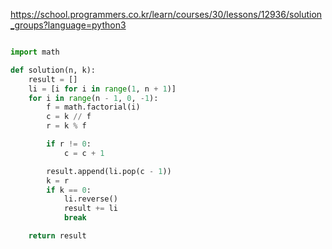 
https://school.programmers.co.kr/learn/courses/30/lessons/12936/solution_groups?language=python3

```python

import math

def solution(n, k):
    result = []
    li = [i for i in range(1, n + 1)]
    for i in range(n - 1, 0, -1):
        f = math.factorial(i)
        c = k // f
        r = k % f

        if r != 0:
            c = c + 1

        result.append(li.pop(c - 1))
        k = r
        if k == 0:
            li.reverse()
            result += li
            break

    return result
```